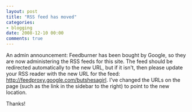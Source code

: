 ```yaml
---
layout: post
title: "RSS feed has moved"
categories:
- blogging
date: 2008-12-10 00:00
comments: true
---
```


<p>An admin announcement: Feedburner has been bought by Google, so they are now administering the RSS feeds for this site. The feed should be redirected automatically to the new URL, but if it isn't, then please update your RSS reader with the new URL for the feed: <a href="http://feedproxy.google.com/butshesagirl">http://feedproxy.google.com/butshesagirl</a>. I've changed the URLs on the page (such as the link in the sidebar to the right) to point to the new location.</p>

<p>Thanks!</p>



